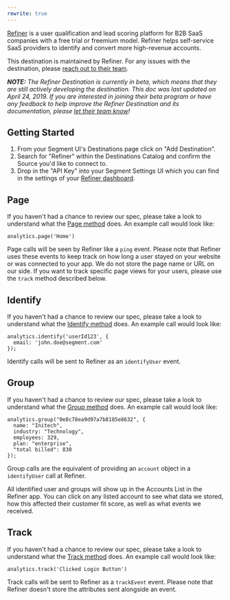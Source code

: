 ```yaml
---
rewrite: true
---
```

[Refiner](https://refiner.io?utm_source=segmentio&utm_medium=docs&utm_campaign=partners) is a user qualification and lead scoring platform for B2B SaaS companies with a free trial or freemium model. Refiner helps self-service SaaS providers to identify and convert more high-revenue accounts.

This destination is maintained by Refiner. For any issues with the destination, please [reach out to their team](mailto:contact@refiner.io).

_**NOTE:** The Refiner Destination is currently in beta, which means that they are still actively developing the destination. This doc was last updated on April 24, 2019. If you are interested in joining their beta program or have any feedback to help improve the Refiner Destination and its documentation, please [let  their team know](mailto:contact@refiner.io)!_


## Getting Started

<!-- {{>connection-modes}} --> 

1. From your Segment UI's Destinations page click on "Add Destination".
2. Search for "Refiner" within the Destinations Catalog and confirm the Source you'd like to connect to.
3. Drop in the "API Key" into your Segment Settings UI which you can find in the settings of your [Refiner dashboard](https://app.refiner.io).

## Page

If you haven't had a chance to review our spec, please take a look to understand what the [Page method](https://segment.com/docs/spec/page/) does. An example call would look like:

```
analytics.page('Home')
```

Page calls will be seen by Refiner like a `ping` event. Please note that Refiner uses these events to keep track on how long a user stayed on your website or was connected to your app. We do not store the page name or URL on our side. If you want to track specific page views for your users, please use the `track` method described below.

## Identify

If you haven't had a chance to review our spec, please take a look to understand what the [Identify method](https://segment.com/docs/spec/identify/) does. An example call would look like:

```
analytics.identify('userId123', {
  email: 'john.doe@segment.com'
});
```

Identify calls will be sent to Refiner as an `identifyUser` event.

## Group

If you haven't had a chance to review our spec, please take a look to understand what the [Group method](https://segment.com/docs/spec/group/) does. An example call would look like:

```
analytics.group("0e8c78ea9d97a7b8185e8632", {
  name: "Initech", 
  industry: "Technology",
  employees: 329, 
  plan: "enterprise", 
  "total billed": 830
});
```

Group calls are the equivalent of providing an `account` object in a `identifyUser` call at Refiner.

All identified user and groups will show up in the Accounts List in the Refiner app. You can click on any listed account to see what data we stored, how this affected their customer fit score, as well as what events we received.

## Track

If you haven't had a chance to review our spec, please take a look to understand what the [Track method](https://segment.com/docs/spec/track/) does. An example call would look like:

```
analytics.track('Clicked Login Button')
```

Track calls will be sent to Refiner as a `trackEvent` event. Please note that Refiner doesn't store the attributes sent alongside an event.